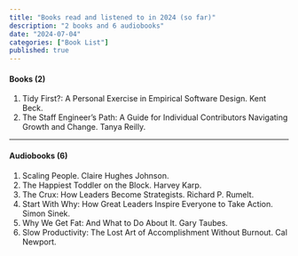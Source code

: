 ```yaml
---
title: "Books read and listened to in 2024 (so far)"
description: "2 books and 6 audiobooks"
date: "2024-07-04"
categories: ["Book List"]
published: true
---
```


#### Books (2)

1. Tidy First?: A Personal Exercise in Empirical Software Design. Kent Beck.
2. The Staff Engineer’s Path: A Guide for Individual Contributors Navigating Growth and Change. Tanya Reilly.

---

#### Audiobooks (6)

1. Scaling People. Claire Hughes Johnson.
2. The Happiest Toddler on the Block. Harvey Karp.
3. The Crux: How Leaders Become Strategists. Richard P. Rumelt.
4. Start With Why: How Great Leaders Inspire Everyone to Take Action. Simon Sinek.
5. Why We Get Fat: And What to Do About It. Gary Taubes.
6. Slow Productivity: The Lost Art of Accomplishment Without Burnout. Cal Newport.
